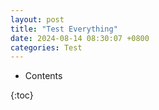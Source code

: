```yaml
---
layout: post
title: "Test Everything"
date: 2024-08-14 08:30:07 +0800
categories: Test
---
```


- Contents

{:toc}

# 